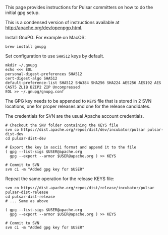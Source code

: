
This page provides instructions for Pulsar committers on how to do
the initial gpg setup.

This is a condensed version of instructions available at
http://apache.org/dev/openpgp.html.


Install GnuPG. For example on MacOS:

```shell
brew install gnupg
```

Set configuration to use `SHA512` keys by default.

```shell
mkdir ~/.gnupg
echo <<< EOL
personal-digest-preferences SHA512
cert-digest-algo SHA512
default-preference-list SHA512 SHA384 SHA256 SHA224 AES256 AES192 AES CAST5 ZLIB BZIP2 ZIP Uncompressed
EOL >> ~/.gnupg/gnupg.conf
```

The GPG key needs to be appended to `KEYS` file that is stored in 2 SVN locations,
one for proper releases and one for the release candidates.

The credentials for SVN are the usual Apache account credentials.

```shell
# Checkout the SNV folder containing the KEYS file
svn co https://dist.apache.org/repos/dist/dev/incubator/pulsar pulsar-dist-dev
cd pulsar-dist-dev

# Export the key in ascii format and append it to the file
( gpg --list-sigs $USER@apache.org
  gpg --export --armor $USER@apache.org ) >> KEYS

# Commit to SVN
svn ci -m "Added gpg key for $USER"
```

Repeat the same operation for the release KEYS file:

```shell
svn co https://dist.apache.org/repos/dist/release/incubator/pulsar pulsar-dist-release
cd pulsar-dist-release
# ... Same as above

( gpg --list-sigs $USER@apache.org
  gpg --export --armor $USER@apache.org ) >> KEYS

# Commit to SVN
svn ci -m "Added gpg key for $USER"
```
